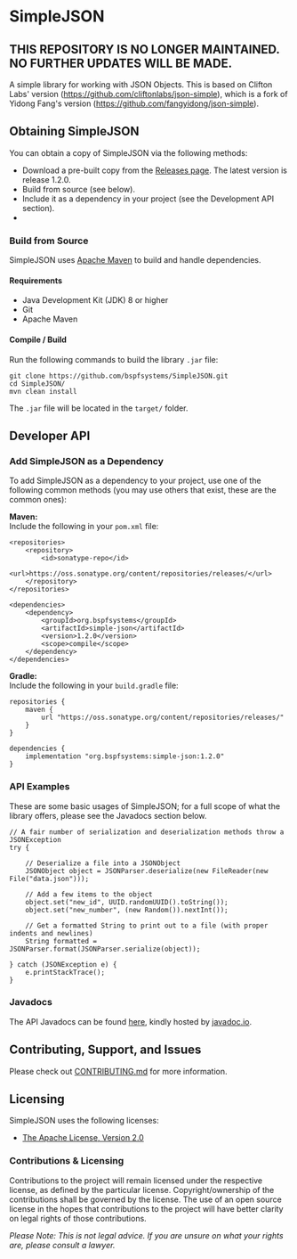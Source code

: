 # SimpleJSON

## THIS REPOSITORY IS NO LONGER MAINTAINED. NO FURTHER UPDATES WILL BE MADE.

A simple library for working with JSON Objects. This is based on Clifton Labs' version (https://github.com/cliftonlabs/json-simple), which is a fork of Yidong Fang's version (https://github.com/fangyidong/json-simple).

## Obtaining SimpleJSON

You can obtain a copy of SimpleJSON via the following methods:
- Download a pre-built copy from the [Releases page](https://github.com/bspfsystems/SimpleJSON/releases/latest/). The latest version is release 1.2.0.
- Build from source (see below).
- Include it as a dependency in your project (see the Development API section).
-
### Build from Source

SimpleJSON uses [Apache Maven](https://maven.apache.org/) to build and handle dependencies.

#### Requirements

- Java Development Kit (JDK) 8 or higher
- Git
- Apache Maven

#### Compile / Build

Run the following commands to build the library `.jar` file:
```
git clone https://github.com/bspfsystems/SimpleJSON.git
cd SimpleJSON/
mvn clean install
```

The `.jar` file will be located in the `target/` folder.

## Developer API

### Add SimpleJSON as a Dependency

To add SimpleJSON as a dependency to your project, use one of the following common methods (you may use others that exist, these are the common ones):

**Maven:**<br />
Include the following in your `pom.xml` file:<br />
```
<repositories>
    <repository>
        <id>sonatype-repo</id>
        <url>https://oss.sonatype.org/content/repositories/releases/</url>
    </repository>
</repositories>

<dependencies>
    <dependency>
        <groupId>org.bspfsystems</groupId>
        <artifactId>simple-json</artifactId>
        <version>1.2.0</version>
        <scope>compile</scope>
    </dependency>
</dependencies>
```

**Gradle:**<br />
Include the following in your `build.gradle` file:<br />
```
repositories {
    maven {
        url "https://oss.sonatype.org/content/repositories/releases/"
    }
}

dependencies {
    implementation "org.bspfsystems:simple-json:1.2.0"
}
```

### API Examples

These are some basic usages of SimpleJSON; for a full scope of what the library offers, please see the Javadocs section below.
```
// A fair number of serialization and deserialization methods throw a JSONException
try {
    
    // Deserialize a file into a JSONObject
    JSONObject object = JSONParser.deserialize(new FileReader(new File("data.json")));
    
    // Add a few items to the object
    object.set("new_id", UUID.randomUUID().toString());
    object.set("new_number", (new Random()).nextInt());
    
    // Get a formatted String to print out to a file (with proper indents and newlines)
    String formatted = JSONParser.format(JSONParser.serialize(object));
    
} catch (JSONException e) {
    e.printStackTrace();
}
```

### Javadocs

The API Javadocs can be found [here](https://bspfsystems.org/docs/simplejson/), kindly hosted by [javadoc.io](https://javadoc.io/).

## Contributing, Support, and Issues

Please check out [CONTRIBUTING.md](CONTRIBUTING.md) for more information.

## Licensing

SimpleJSON uses the following licenses:
- [The Apache License, Version 2.0](https://apache.org/licenses/LICENSE-2.0.html)

### Contributions & Licensing

Contributions to the project will remain licensed under the respective license, as defined by the particular license. Copyright/ownership of the contributions shall be governed by the license. The use of an open source license in the hopes that contributions to the project will have better clarity on legal rights of those contributions.

_Please Note: This is not legal advice. If you are unsure on what your rights are, please consult a lawyer._
